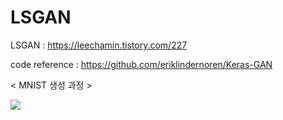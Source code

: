# LSGAN

LSGAN : https://leechamin.tistory.com/227

code reference : https://github.com/eriklindernoren/Keras-GAN

<  MNIST 생성 과정 >

![](LSGAN_MNIST.gif)
